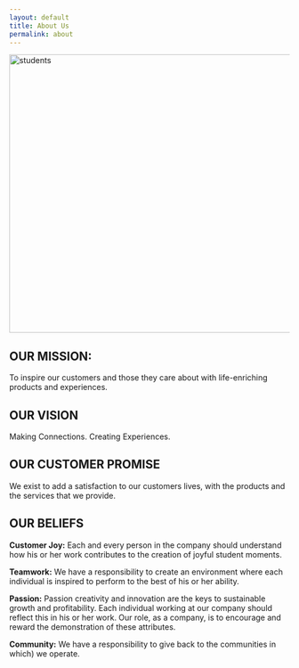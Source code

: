 ```yaml
---
layout: default
title: About Us
permalink: about
---
```

<img src="https://images.pexels.com/photos/1438072/pexels-photo-1438072.jpeg?auto=compress&cs=tinysrgb&dpr=2&h=650&w=940" alt="students" height="500" width="800">
<h2>OUR MISSION:</h2>
To inspire our customers and those they care about with life-enriching products and experiences.

<h2>OUR VISION</h2>
Making Connections. Creating Experiences.

<h2>OUR CUSTOMER PROMISE</h2>
We exist to add a satisfaction to our customers lives, with the products and the services that we provide. 

<h2>OUR BELIEFS</h2>
<strong>Customer Joy:</strong> Each and every person in the company should understand how his or her work contributes to the creation of joyful student moments.

<strong>Teamwork:</strong> We have a responsibility to create an environment where each individual is inspired to perform to the best of his or her ability.

<strong>Passion:</strong> Passion creativity and innovation are the keys to sustainable growth and profitability. Each individual working at our company should reflect this in his or her work. Our role, as a company, is to encourage and reward the demonstration of these attributes.

<strong>Community:</strong> We have a responsibility to give back to the communities in which) we operate.
